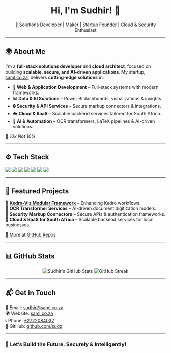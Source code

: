 <h1 align="center">Hi, I'm Sudhir! 👋</h1>

<p align="center">
🚀 Solutions Developer | Maker | Startup Founder | Cloud & Security Enthusiast  
</p>

---

## 🌍 About Me  
I'm a **full-stack solutions developer** and **cloud architect**, focused on building **scalable, secure, and AI-driven applications**. My startup, [saml.co.za](https://saml.co.za), delivers **cutting-edge solutions** in:  
- **🔗 Web & Application Development** – Full-stack systems with modern frameworks.  
- **📊 Data & BI Solutions** – Power BI dashboards, visualizations & insights.  
- **🔒 Security & API Services** – Secure markup connectors & integrations.  
- **☁️ Cloud & BaaS** – Scalable backend services tailored for South Africa.  
- **🤖 AI & Automation** – OCR transformers, LaTeX pipelines & AI-driven solutions.  

🚀 *10x Not 10%*  

---

## ⚙️ Tech Stack  
<p align="left">
  <img src="https://img.shields.io/badge/-Python-3776AB?logo=python&logoColor=white" />
  <img src="https://img.shields.io/badge/-Kedro-004D40?logo=kedro&logoColor=white" />
  <img src="https://img.shields.io/badge/-PowerBI-F2C811?logo=powerbi&logoColor=white" />
  <img src="https://img.shields.io/badge/-Azure-0078D4?logo=microsoft-azure&logoColor=white" />
  <img src="https://img.shields.io/badge/-LaTeX-008080?logo=latex&logoColor=white" />
  <img src="https://img.shields.io/badge/-JavaScript-F7DF1E?logo=javascript&logoColor=black" />
  <img src="https://img.shields.io/badge/-Dart-0175C2?logo=dart&logoColor=white" />
</p>

---

## 📌 Featured Projects  
🔹 **[Kedro-Viz Modular Framework](https://github.com/kedro-org/kedro-viz)** – Enhancing Kedro workflows.  
🔹 **OCR Transformer Services** – AI-driven document digitization models.  
🔹 **Security Markup Connectors** – Secure APIs & authentication frameworks.  
🔹 **Cloud & BaaS for South Africa** – Scalable backend services for local businesses.  

📍 More at [GitHub Repos](https://github.com/Sudz?tab=repositories)  

---

## 📊 GitHub Stats  
<p align="center">
  <img src="https://github-readme-stats.vercel.app/api?username=Sudz&show_icons=true&theme=radical" alt="Sudhir's GitHub Stats" />
  <img src="https://github-readme-streak-stats.herokuapp.com/?user=Sudz&theme=radical" alt="GitHub Streak" />
</p>

---

## 📬 Get in Touch  
📧 Email: [sudhir@saml.co.za](mailto:sudhir@saml.co.za)  
🌍 Website: [saml.co.za](https://saml.co.za)  
📞 Phone: [+2722084032](tel:+2722084032)  
💼 GitHub: [github.com/sudz](https://github.com/sudz)  

---

### 🚀 Let’s Build the Future, Securely & Intelligently!
